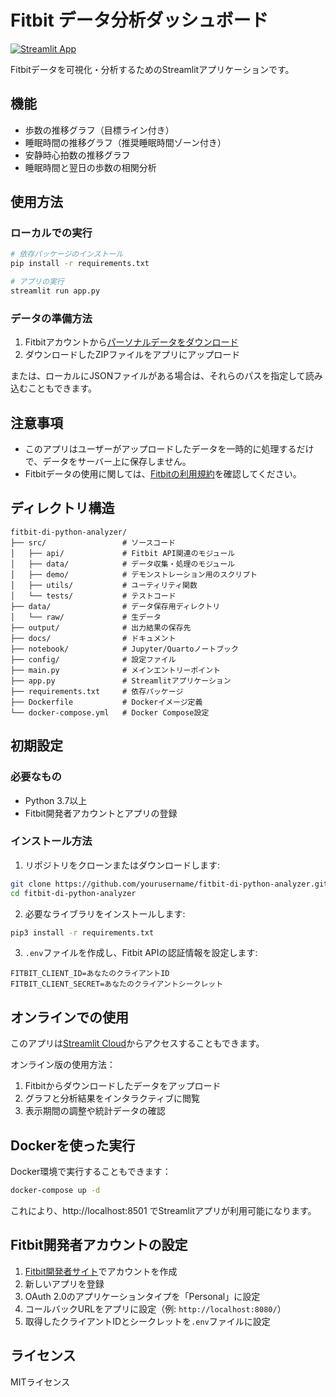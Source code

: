 # Fitbit データ分析ダッシュボード

[![Streamlit App](https://static.streamlit.io/badges/streamlit_badge_black_white.svg)](https://streamlit.io)

Fitbitデータを可視化・分析するためのStreamlitアプリケーションです。

## 機能

- 歩数の推移グラフ（目標ライン付き）
- 睡眠時間の推移グラフ（推奨睡眠時間ゾーン付き）
- 安静時心拍数の推移グラフ
- 睡眠時間と翌日の歩数の相関分析

## 使用方法

### ローカルでの実行

```bash
# 依存パッケージのインストール
pip install -r requirements.txt

# アプリの実行
streamlit run app.py
```

### データの準備方法

1. Fitbitアカウントから[パーソナルデータをダウンロード](https://www.fitbit.com/settings/data/export)
2. ダウンロードしたZIPファイルをアプリにアップロード

または、ローカルにJSONファイルがある場合は、それらのパスを指定して読み込むこともできます。

## 注意事項

- このアプリはユーザーがアップロードしたデータを一時的に処理するだけで、データをサーバー上に保存しません。
- Fitbitデータの使用に関しては、[Fitbitの利用規約](https://www.fitbit.com/global/us/legal/terms-of-service)を確認してください。

## ディレクトリ構造

```
fitbit-di-python-analyzer/
├── src/                 # ソースコード
│   ├── api/             # Fitbit API関連のモジュール
│   ├── data/            # データ収集・処理のモジュール
│   ├── demo/            # デモンストレーション用のスクリプト
│   ├── utils/           # ユーティリティ関数
│   └── tests/           # テストコード
├── data/                # データ保存用ディレクトリ
│   └── raw/             # 生データ
├── output/              # 出力結果の保存先
├── docs/                # ドキュメント
├── notebook/            # Jupyter/Quartoノートブック
├── config/              # 設定ファイル
├── main.py              # メインエントリーポイント
├── app.py               # Streamlitアプリケーション
├── requirements.txt     # 依存パッケージ
├── Dockerfile           # Dockerイメージ定義
└── docker-compose.yml   # Docker Compose設定
```

## 初期設定

### 必要なもの

- Python 3.7以上
- Fitbit開発者アカウントとアプリの登録

### インストール方法

1. リポジトリをクローンまたはダウンロードします:

```bash
git clone https://github.com/yourusername/fitbit-di-python-analyzer.git
cd fitbit-di-python-analyzer
```

2. 必要なライブラリをインストールします:

```bash
pip3 install -r requirements.txt
```

3. `.env`ファイルを作成し、Fitbit APIの認証情報を設定します:

```
FITBIT_CLIENT_ID=あなたのクライアントID
FITBIT_CLIENT_SECRET=あなたのクライアントシークレット
```

## オンラインでの使用

このアプリは[Streamlit Cloud](https://fitbit-data-analyzer.streamlit.app)からアクセスすることもできます。

オンライン版の使用方法：
1. Fitbitからダウンロードしたデータをアップロード
2. グラフと分析結果をインタラクティブに閲覧
3. 表示期間の調整や統計データの確認

## Dockerを使った実行

Docker環境で実行することもできます：

```bash
docker-compose up -d
```

これにより、http://localhost:8501 でStreamlitアプリが利用可能になります。

## Fitbit開発者アカウントの設定

1. [Fitbit開発者サイト](https://dev.fitbit.com/)でアカウントを作成
2. 新しいアプリを登録
3. OAuth 2.0のアプリケーションタイプを「Personal」に設定
4. コールバックURLをアプリに設定（例: `http://localhost:8080/`）
5. 取得したクライアントIDとシークレットを`.env`ファイルに設定

## ライセンス

MITライセンス


